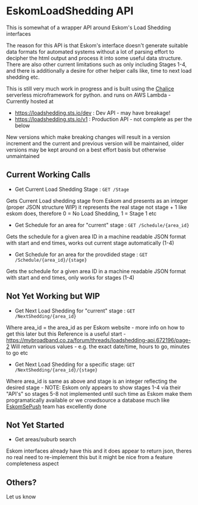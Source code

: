 # EskomLoadShedding API

This is somewhat of a wrapper API around Eskom's Load Shedding interfaces

The reason for this API is that Eskom's interface doesn't generate suitable data formats for automated systems without a lot of parsing effort to decipher the html output and process it into some useful data structure. There are also other current limitations such as only including Stages 1-4, and there is additionally a desire for other helper calls like, time to next load shedding etc.

This is still very much work in progress and is built using the [Chalice](https://github.com/aws/chalice) serverless microframework for python. and runs on AWS Lambda - Currently hosted at

* https://loadshedding.sts.io/dev : Dev API - may have breakage!
* https://loadshedding.sts.io/v1 : Production API - not complete as per the below

New versions which make breaking changes will result in a version increment and the current and previous version will be maintained, older versions may be kept around on a best effort basis but otherwise unmaintained

## Current Working Calls

* Get Current Load Shedding Stage : `GET /Stage`

Gets Current Load shedding stage from Eskom and presents as an integer (proper JSON structure WIP) it represents the real stage not stage + 1 like eskom does, therefore 0 = No Load Shedding, 1 = Stage 1 etc

* Get Schedule for an area for "current" stage : `GET /Schedule/{area_id}`

Gets the schedule for a given area ID in a machine readable JSON format with start and end times, works out current stage automatically (1-4)

* Get Schedule for an area for the provdided stage : `GET /Schedule/{area_id}/{stage}`

Gets the schedule for a given area ID in a machine readable JSON format with start and end times, only works for stages (1-4)

## Not Yet Working but WIP

* Get Next Load Shedding for "current" stage : `GET /NextShedding/{area_id}`

Where area_id = the area_id as per Eskom website - more info on how to get this later but this Reference is a useful start - https://mybroadband.co.za/forum/threads/loadshedding-api.672196/page-2
Will return various values - e.g. the exact date/time, hours to go, minutes to go etc

* Get Next Load Shedding for a specific stage: `GET /NextShedding/{area_id}/{stage}`

Where area_id is same as above and stage is an integer reflecting the desired stage - NOTE: Eskom only appears to show stages 1-4 via their "API's" so stages 5-8 not implemented until such time as Eskom make them programatically available or we crowdsource a database much like [EskomSePush](https://sepush.co.za/) team has excellently done

## Not Yet Started

* Get areas/suburb search

Eskom interfaces already have this and it does appear to return json, theres no real need to re-implement this but it might be nice from a feature completeness aspect

## Others?
Let us know